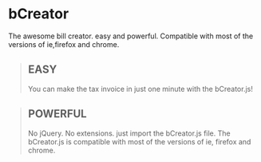 # bCreator
The awesome bill creator. easy and powerful. Compatible with most of the versions of ie,firefox and chrome.

>## EASY
> You can make the tax invoice in just one minute with the bCreator.js!

>## POWERFUL
> No jQuery. No extensions. just import the bCreator.js file. The bCreator.js is compatible with most of the versions of ie, firefox and chrome.
